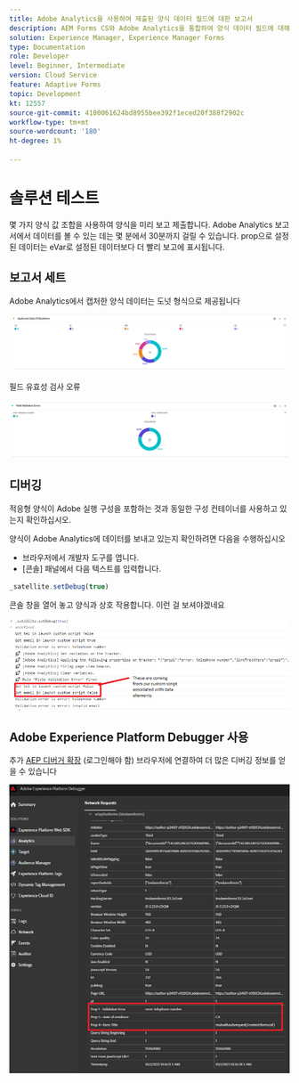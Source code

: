 ```yaml
---
title: Adobe Analytics을 사용하여 제출된 양식 데이터 필드에 대한 보고서
description: AEM Forms CS와 Adobe Analytics을 통합하여 양식 데이터 필드에 대해 보고합니다
solution: Experience Manager, Experience Manager Forms
type: Documentation
role: Developer
level: Beginner, Intermediate
version: Cloud Service
feature: Adaptive Forms
topic: Development
kt: 12557
source-git-commit: 4100061624bd8955bee392f1eced20f388f2902c
workflow-type: tm+mt
source-wordcount: '180'
ht-degree: 1%

---
```


# 솔루션 테스트

몇 가지 양식 값 조합을 사용하여 양식을 미리 보고 제출합니다. Adobe Analytics 보고서에서 데이터를 볼 수 있는 데는 몇 분에서 30분까지 걸릴 수 있습니다. prop으로 설정된 데이터는 eVar로 설정된 데이터보다 더 빨리 보고에 표시됩니다.

## 보고서 세트

Adobe Analytics에서 캡처한 양식 데이터는 도넛 형식으로 제공됩니다

![applicentsbystate](assets/donut.png)

필드 유효성 검사 오류

![필드 유효성 검사 오류](assets/donut-field-validation.png)

## 디버깅

적응형 양식이 Adobe 실행 구성을 포함하는 것과 동일한 구성 컨테이너를 사용하고 있는지 확인하십시오.

양식이 Adobe Analytics에 데이터를 보내고 있는지 확인하려면 다음을 수행하십시오

* 브라우저에서 개발자 도구를 엽니다.
* [콘솔] 패널에서 다음 텍스트를 입력합니다.

```javascript
_satellite.setDebug(true)
```

콘솔 창을 열어 놓고 양식과 상호 작용합니다. 이런 걸 보셔야겠네요

![콘솔 디버그](assets/debug.png)

## Adobe Experience Platform Debugger 사용

추가 [AEP 디버거 확장](https://experienceleague.adobe.com/docs/experience-platform/debugger/home.html) (로그인해야 함) 브라우저에 연결하여 더 많은 디버깅 정보를 얻을 수 있습니다

![플랫폼 디버거](assets/platform-debugger.png)





